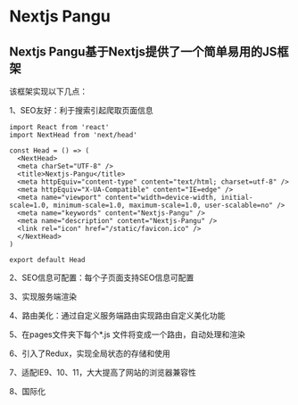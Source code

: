 # Nextjs Pangu

## Nextjs Pangu基于Nextjs提供了一个简单易用的JS框架

该框架实现以下几点：

1、SEO友好：利于搜索引起爬取页面信息

```
import React from 'react'
import NextHead from 'next/head'

const Head = () => (
  <NextHead>
  <meta charSet="UTF-8" />
  <title>Nextjs-Pangu</title>
  <meta httpEquiv="content-type" content="text/html; charset=utf-8" />
  <meta httpEquiv="X-UA-Compatible" content="IE=edge" />
  <meta name="viewport" content="width=device-width, initial-scale=1.0, minimum-scale=1.0, maximum-scale=1.0, user-scalable=no" />
  <meta name="keywords" content="Nextjs-Pangu" />
  <meta name="description" content="Nextjs-Pangu" />
  <link rel="icon" href="/static/favicon.ico" />
  </NextHead>
)

export default Head

```
2、SEO信息可配置：每个子页面支持SEO信息可配置

3、实现服务端渲染

4、路由美化：通过自定义服务端路由实现路由自定义美化功能

5、在pages文件夹下每个*.js 文件将变成一个路由，自动处理和渲染
 
6、引入了Redux，实现全局状态的存储和使用

7、适配IE9、10、11，大大提高了网站的浏览器兼容性

8、国际化
